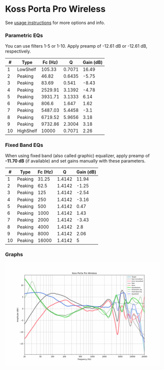 # Koss Porta Pro Wireless
See [usage instructions](https://github.com/jaakkopasanen/AutoEq#usage) for more options and info.

### Parametric EQs
You can use filters 1-5 or 1-10. Apply preamp of -12.61 dB or -12.61 dB, respectively.

|   # | Type      |   Fc (Hz) |      Q |   Gain (dB) |
|-----|-----------|-----------|--------|-------------|
|   1 | LowShelf  |    105.33 | 0.7071 |       16.49 |
|   2 | Peaking   |     46.82 | 0.6435 |       -5.75 |
|   3 | Peaking   |     83.69 | 0.541  |       -8.43 |
|   4 | Peaking   |   2529.91 | 3.1392 |       -4.78 |
|   5 | Peaking   |   3931.71 | 3.1333 |        6.14 |
|   6 | Peaking   |    806.6  | 1.647  |        1.62 |
|   7 | Peaking   |   5487.03 | 5.4458 |       -3.1  |
|   8 | Peaking   |   6719.52 | 5.9656 |        3.18 |
|   9 | Peaking   |   9732.86 | 2.3004 |        3.18 |
|  10 | HighShelf |  10000    | 0.7071 |        2.26 |

### Fixed Band EQs
When using fixed band (also called graphic) equalizer, apply preamp of **-11.70 dB** (if available) and set gains manually with these parameters.

|   # | Type    |   Fc (Hz) |      Q |   Gain (dB) |
|-----|---------|-----------|--------|-------------|
|   1 | Peaking |     31.25 | 1.4142 |       11.94 |
|   2 | Peaking |     62.5  | 1.4142 |       -1.25 |
|   3 | Peaking |    125    | 1.4142 |       -2.54 |
|   4 | Peaking |    250    | 1.4142 |       -3.16 |
|   5 | Peaking |    500    | 1.4142 |        0.47 |
|   6 | Peaking |   1000    | 1.4142 |        1.43 |
|   7 | Peaking |   2000    | 1.4142 |       -3.43 |
|   8 | Peaking |   4000    | 1.4142 |        2.8  |
|   9 | Peaking |   8000    | 1.4142 |        2.06 |
|  10 | Peaking |  16000    | 1.4142 |        5    |

### Graphs
![](./Koss%20Porta%20Pro%20Wireless.png)
